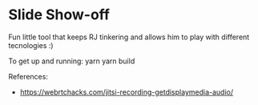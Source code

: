 # Slide Show-off

Fun little tool that keeps RJ tinkering and allows him to play with different tecnologies :)

To get up and running:
yarn
yarn build

References:

- https://webrtchacks.com/jitsi-recording-getdisplaymedia-audio/
